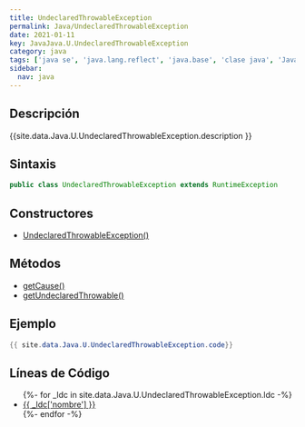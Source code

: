 ```yaml
---
title: UndeclaredThrowableException
permalink: Java/UndeclaredThrowableException
date: 2021-01-11
key: JavaJava.U.UndeclaredThrowableException
category: java
tags: ['java se', 'java.lang.reflect', 'java.base', 'clase java', 'Java 1.3']
sidebar: 
  nav: java
---
```


## Descripción
{{site.data.Java.U.UndeclaredThrowableException.description }}

## Sintaxis
~~~java
public class UndeclaredThrowableException extends RuntimeException
~~~

## Constructores
* [UndeclaredThrowableException()](/Java/UndeclaredThrowableException/UndeclaredThrowableException/)

## Métodos
* [getCause()](/Java/UndeclaredThrowableException/getCause)
* [getUndeclaredThrowable()](/Java/UndeclaredThrowableException/getUndeclaredThrowable)

## Ejemplo
~~~java
{{ site.data.Java.U.UndeclaredThrowableException.code}}
~~~

## Líneas de Código
<ul>
{%- for _ldc in site.data.Java.U.UndeclaredThrowableException.ldc -%}
   <li>
       <a href="{{_ldc['url'] }}">{{ _ldc['nombre'] }}</a>
   </li>
{%- endfor -%}
</ul>
